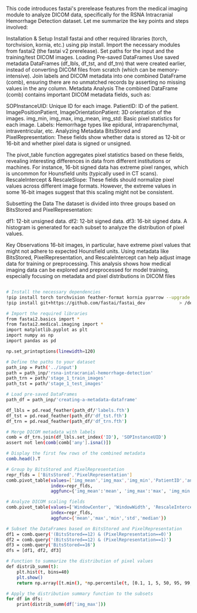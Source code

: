 This code introduces fastai's prerelease features from the medical imaging module to analyze DICOM data, specifically for the RSNA Intracranial Hemorrhage Detection dataset. Let me summarize the key points and steps involved:

Installation & Setup
Install fastai and other required libraries (torch, torchvision, kornia, etc.) using pip install.
Import the necessary modules from fastai2 (the fastai v2 prerelease).
Set paths for the input and the training/test DICOM images.
Loading Pre-saved DataFrames
Use saved metadata DataFrames (df_lbls, df_tst, and df_trn) that were created earlier, instead of converting DICOM files from scratch (which can be memory-intensive).
Join labels and DICOM metadata into one combined DataFrame (comb), ensuring there are no unmatched records by asserting no missing values in the any column.
Metadata Analysis
The combined DataFrame (comb) contains important DICOM metadata fields, such as:

SOPInstanceUID: Unique ID for each image.
PatientID: ID of the patient.
ImagePositionPatient, ImageOrientationPatient: 3D orientation of the images.
img_min, img_max, img_mean, img_std: Basic pixel statistics for each image.
Labels: Hemorrhage types like epidural, intraparenchymal, intraventricular, etc.
Analyzing Metadata
BitsStored and PixelRepresentation: These fields show whether data is stored as 12-bit or 16-bit and whether pixel data is signed or unsigned.

The pivot_table function aggregates pixel statistics based on these fields, revealing interesting differences in data from different institutions or machines.
For instance, 16-bit signed data has extreme pixel ranges, which is uncommon for Hounsfield units (typically used in CT scans).
RescaleIntercept & RescaleSlope: These fields should normalize pixel values across different image formats. However, the extreme values in some 16-bit images suggest that this scaling might not be consistent.

Subsetting the Data
The dataset is divided into three groups based on BitsStored and PixelRepresentation:

df1: 12-bit unsigned data.
df2: 12-bit signed data.
df3: 16-bit signed data.
A histogram is generated for each subset to analyze the distribution of pixel values.

Key Observations
16-bit images, in particular, have extreme pixel values that might not adhere to expected Hounsfield units.
Using metadata like BitsStored, PixelRepresentation, and RescaleIntercept can help adjust image data for training or preprocessing.
This analysis shows how medical imaging data can be explored and preprocessed for model training, especially focusing on metadata and pixel distributions in DICOM files


```bash

# Install the necessary dependencies
!pip install torch torchvision feather-format kornia pyarrow --upgrade   > /dev/null
!pip install git+https://github.com/fastai/fastai_dev             > /dev/null

# Import the required libraries
from fastai2.basics import *
from fastai2.medical.imaging import *
import matplotlib.pyplot as plt
import numpy as np
import pandas as pd

np.set_printoptions(linewidth=120)

# Define the paths to your dataset
path_inp = Path('../input')
path = path_inp/'rsna-intracranial-hemorrhage-detection'
path_trn = path/'stage_1_train_images'
path_tst = path/'stage_1_test_images'

# Load pre-saved DataFrames
path_df = path_inp/'creating-a-metadata-dataframe'

df_lbls = pd.read_feather(path_df/'labels.fth')
df_tst = pd.read_feather(path_df/'df_tst.fth')
df_trn = pd.read_feather(path_df/'df_trn.fth')

# Merge DICOM metadata with labels
comb = df_trn.join(df_lbls.set_index('ID'), 'SOPInstanceUID')
assert not len(comb[comb['any'].isna()])

# Display the first few rows of the combined metadata
comb.head().T

# Group by BitsStored and PixelRepresentation
repr_flds = ['BitsStored','PixelRepresentation']
comb.pivot_table(values=['img_mean','img_max','img_min','PatientID','any'], 
                 index=repr_flds, 
                 aggfunc={'img_mean':'mean', 'img_max':'max', 'img_min':'min', 'PatientID':'count', 'any':'mean'})

# Analyze DICOM scaling fields
comb.pivot_table(values=['WindowCenter', 'WindowWidth', 'RescaleIntercept', 'RescaleSlope'], 
                 index=repr_flds, 
                 aggfunc={'mean','max','min','std','median'})

# Subset the DataFrames based on BitsStored and PixelRepresentation
df1 = comb.query('(BitsStored==12) & (PixelRepresentation==0)')
df2 = comb.query('(BitsStored==12) & (PixelRepresentation==1)')
df3 = comb.query('BitsStored==16')
dfs = [df1, df2, df3]

# Function to summarize the distribution of pixel values
def distrib_summ(t):
    plt.hist(t, bins=40)
    plt.show()
    return np.array([t.min(), *np.percentile(t, [0.1, 1, 5, 50, 95, 99, 99.9]), t.max()])

# Apply the distribution summary function to the subsets
for df in dfs:
    print(distrib_summ(df['img_max']))
```

